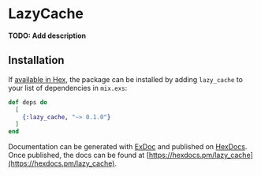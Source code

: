 # LazyCache

**TODO: Add description**

## Installation

If [available in Hex](https://hex.pm/docs/publish), the package can be installed
by adding `lazy_cache` to your list of dependencies in `mix.exs`:

```elixir
def deps do
  [
    {:lazy_cache, "~> 0.1.0"}
  ]
end
```

Documentation can be generated with [ExDoc](https://github.com/elixir-lang/ex_doc)
and published on [HexDocs](https://hexdocs.pm). Once published, the docs can
be found at [https://hexdocs.pm/lazy_cache](https://hexdocs.pm/lazy_cache).
